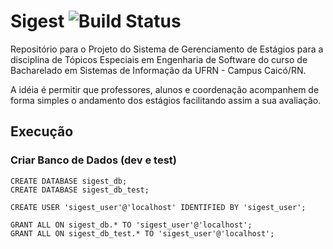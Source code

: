 # Sigest ![Build Status](https://travis-ci.org/tacianosilva/sigest.svg?branch=sigest-1.0)

Repositório para o Projeto do Sistema de Gerenciamento de Estágios para a disciplina de Tópicos Especiais em Engenharia de Software do curso de Bacharelado em Sistemas de Informação da UFRN - Campus Caicó/RN.

A idéia é permitir que professores, alunos e coordenação acompanhem de forma simples o andamento dos estágios facilitando assim a sua avaliação.

## Execução

### Criar Banco de Dados (dev e test)

    CREATE DATABASE sigest_db;
    CREATE DATABASE sigest_db_test;

    CREATE USER 'sigest_user'@'localhost' IDENTIFIED BY 'sigest_user';

    GRANT ALL ON sigest_db.* TO 'sigest_user'@'localhost';
    GRANT ALL ON sigest_db_test.* TO 'sigest_user'@'localhost';
